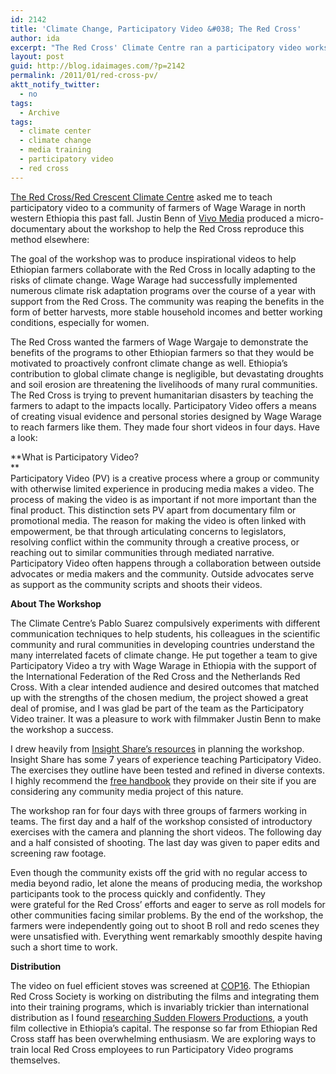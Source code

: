 ```yaml
---
id: 2142
title: 'Climate Change, Participatory Video &#038; The Red Cross'
author: ida
excerpt: "The Red Cross' Climate Centre ran a participatory video workshop in rural Ethiopia where farmers made short videos on how they confront climate change."
layout: post
guid: http://blog.idaimages.com/?p=2142
permalink: /2011/01/red-cross-pv/
aktt_notify_twitter:
  - no
tags:
  - Archive
tags:
  - climate center
  - climate change
  - media training
  - participatory video
  - red cross
---
```

[The Red Cross/Red Crescent Climate Centre][1] asked me to teach participatory video to a community of farmers of Wage Warage in north western Ethiopia this past fall. Justin Benn of [Vivo Media][2] produced a micro-documentary about the workshop to help the Red Cross reproduce this method elsewhere:

<div class="full-image">
  <div class="videoContainer">
  </div></p>
</div>

The goal of the workshop was to produce inspirational videos to help Ethiopian farmers collaborate with the Red Cross in locally adapting to the risks of climate change. Wage Warage had successfully implemented numerous climate risk adaptation programs over the course of a year with support from the Red Cross. The community was reaping the benefits in the form of better harvests, more stable household incomes and better working conditions, especially for women.  
<!--more-->

The Red Cross wanted the farmers of Wage Wargaje to demonstrate the benefits of the programs to other Ethiopian farmers so that they would be motivated to proactively confront climate change as well. Ethiopia’s contribution to global climate change is negligible, but devastating droughts and soil erosion are threatening the livelihoods of many rural communities. The Red Cross is trying to prevent humanitarian disasters by teaching the farmers to adapt to the impacts locally. Participatory Video offers a means of creating visual evidence and personal stories designed by Wage Warage to reach farmers like them. They made four short videos in four days. Have a look:

<div class="full-image">
  <div class="videoContainer">
  </div></p> 
  
  <p>
    <div class="videoContainer">
    </div>
  </p>
  
  <p>
    <div class="videoContainer">
    </div>
  </p>
  
  <p>
    <div class="videoContainer">
    </div>
  </p>
</div>

**What is Participatory Video?  
**  
Participatory Video (PV) is a creative process where a group or community with otherwise limited experience in producing media makes a video. The process of making the video is as important if not more important than the final product. This distinction sets PV apart from documentary film or promotional media. The reason for making the video is often linked with empowerment, be that through articulating concerns to legislators, resolving conflict within the community through a creative process, or reaching out to similar communities through mediated narrative. Participatory Video often happens through a collaboration between outside advocates or media makers and the community. Outside advocates serve as support as the community scripts and shoots their videos.

**About The Workshop**

The Climate Centre’s Pablo Suarez compulsively experiments with different communication techniques to help students, his colleagues in the scientific community and rural communities in developing countries understand the many interrelated facets of climate change. He put together a team to give Participatory Video a try with Wage Warage in Ethiopia with the support of the International Federation of the Red Cross and the Netherlands Red Cross. With a clear intended audience and desired outcomes that matched up with the strengths of the chosen medium, the project showed a great deal of promise, and I was glad be part of the team as the Participatory Video trainer. It was a pleasure to work with filmmaker Justin Benn to make the workshop a success.

I drew heavily from [Insight Share’s resources][3] in planning the workshop. Insight Share has some 7 years of experience teaching Participatory Video. The exercises they outline have been tested and refined in diverse contexts. I highly recommend the [free handbook][4] they provide on their site if you are considering any community media project of this nature.

The workshop ran for four days with three groups of farmers working in teams. The first day and a half of the workshop consisted of introductory exercises with the camera and planning the short videos. The following day and a half consisted of shooting. The last day was given to paper edits and screening raw footage.

Even though the community exists off the grid with no regular access to media beyond radio, let alone the means of producing media, the workshop participants took to the process quickly and confidently. They were grateful for the Red Cross&#8217; efforts and eager to serve as roll models for other communities facing similar problems. By the end of the workshop, the farmers were independently going out to shoot B roll and redo scenes they were unsatisfied with. Everything went remarkably smoothly despite having such a short time to work.

**Distribution**

The video on fuel efficient stoves was screened at [COP16][5]. The Ethiopian Red Cross Society is working on distributing the films and integrating them into their training programs, which is invariably trickier than international distribution as I found [researching Sudden Flowers Productions][6], a youth film collective in Ethiopia&#8217;s capital. The response so far from Ethiopian Red Cross staff has been overwhelming enthusiasm. We are exploring ways to train local Red Cross employees to run Participatory Video programs themselves.

 [1]: http://www.climatecentre.org/
 [2]: http://www.vivo-media.net/
 [3]: http://insightshare.org/
 [4]: http://insightshare.org/resources/pv-handbook
 [5]: http://www.cc2010.mx/
 [6]: http://blog.idaimages.com/2010/10/22/ethiopia-fulbright-summary/